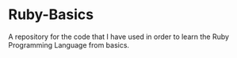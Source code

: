 # Ruby-Basics
A repository for the code that I have used in order to learn the Ruby Programming Language from basics. 
